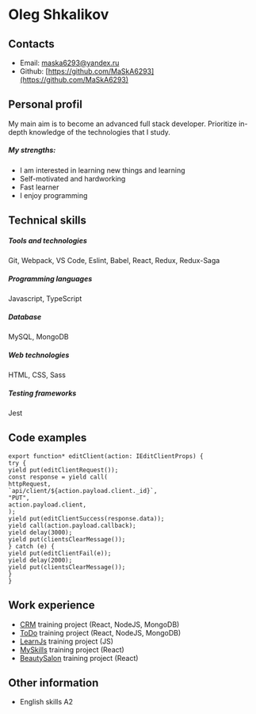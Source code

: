 # Oleg Shkalikov

## Contacts
* Email: maska6293@yandex.ru
* Github: [https://github.com/MaSkA6293](https://github.com/MaSkA6293)

## Personal profil

My main aim is to become an advanced full stack developer. Prioritize in-depth knowledge of the technologies that I study.
##### My strengths: 

* I am interested in learning new things and learning
* Self-motivated and hardworking
* Fast learner
* I enjoy programming

## Technical skills
##### Tools and technologies

Git, Webpack, VS Code, Eslint, Babel, React, Redux, Redux-Saga

##### Programming languages
Javascript, TypeScript
##### Database
MySQL, MongoDB
##### Web technologies
HTML, CSS, Sass
##### Testing frameworks
Jest

## Code examples
```
export function* editClient(action: IEditClientProps) {
try {
yield put(editClientRequest());
const response = yield call(
httpRequest,
`api/client/${action.payload.client._id}`,
"PUT",
action.payload.client,
);
yield put(editClientSuccess(response.data));
yield call(action.payload.callback);
yield delay(3000);
yield put(clientsClearMessage());
} catch (e) {
yield put(editClientFail(e));
yield delay(2000);
yield put(clientsClearMessage());
}
}
```

## Work experience
* [CRM](https://github.com/MaSkA6293/CRM-BeautySalon-React-TS-MongoDB) training project (React, NodeJS, MongoDB)
* [ToDo](https://github.com/MaSkA6293/ToDo2-ReactMERNdeployToHeroku) training project (React, NodeJS, MongoDB)
* [LearnJs](https://github.com/MaSkA6293/LearnJS) training project (JS)
* [MySkills](https://github.com/MaSkA6293/MySkills) training project (React)
* [BeautySalon](https://github.com/MaSkA6293/elenabyreact) training project (React)

## Other information
* English skills A2